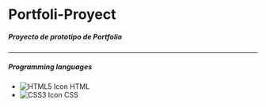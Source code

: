# Portfoli-Proyect

##### Proyecto de prototipo de Portfolio

___

##### Programming languages

- ![HTML5 Icon](https://img.icons8.com/color/48/000000/html-5.png) HTML
- ![CSS3 Icon](https://img.icons8.com/color/48/000000/css3.png) CSS
